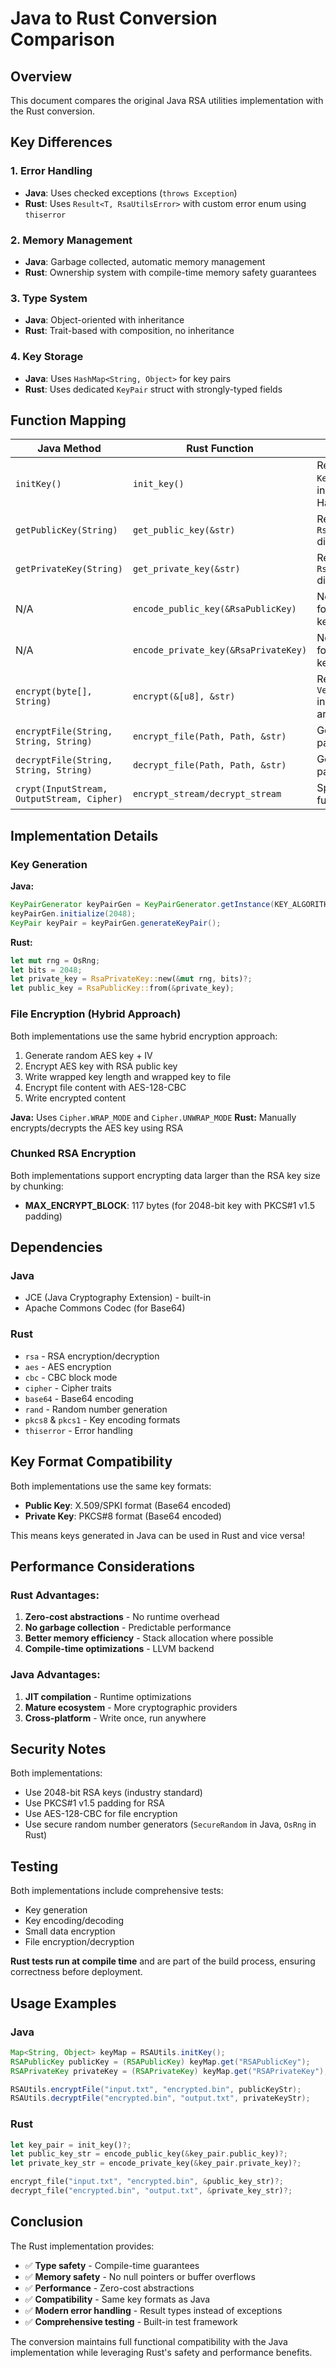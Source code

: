 # Java to Rust Conversion Comparison

## Overview
This document compares the original Java RSA utilities implementation with the Rust conversion.

## Key Differences

### 1. **Error Handling**
- **Java**: Uses checked exceptions (`throws Exception`)
- **Rust**: Uses `Result<T, RsaUtilsError>` with custom error enum using `thiserror`

### 2. **Memory Management**
- **Java**: Garbage collected, automatic memory management
- **Rust**: Ownership system with compile-time memory safety guarantees

### 3. **Type System**
- **Java**: Object-oriented with inheritance
- **Rust**: Trait-based with composition, no inheritance

### 4. **Key Storage**
- **Java**: Uses `HashMap<String, Object>` for key pairs
- **Rust**: Uses dedicated `KeyPair` struct with strongly-typed fields

## Function Mapping

| Java Method | Rust Function | Notes |
|------------|---------------|-------|
| `initKey()` | `init_key()` | Returns `KeyPair` struct instead of HashMap |
| `getPublicKey(String)` | `get_public_key(&str)` | Returns `RsaPublicKey` directly |
| `getPrivateKey(String)` | `get_private_key(&str)` | Returns `RsaPrivateKey` directly |
| N/A | `encode_public_key(&RsaPublicKey)` | New function for encoding keys |
| N/A | `encode_private_key(&RsaPrivateKey)` | New function for encoding keys |
| `encrypt(byte[], String)` | `encrypt(&[u8], &str)` | Returns `Vec<u8>` instead of array |
| `encryptFile(String, String, String)` | `encrypt_file(Path, Path, &str)` | Generic over path types |
| `decryptFile(String, String, String)` | `decrypt_file(Path, Path, &str)` | Generic over path types |
| `crypt(InputStream, OutputStream, Cipher)` | `encrypt_stream/decrypt_stream` | Split into two functions |

## Implementation Details

### Key Generation
**Java:**
```java
KeyPairGenerator keyPairGen = KeyPairGenerator.getInstance(KEY_ALGORITHM);
keyPairGen.initialize(2048);
KeyPair keyPair = keyPairGen.generateKeyPair();
```

**Rust:**
```rust
let mut rng = OsRng;
let bits = 2048;
let private_key = RsaPrivateKey::new(&mut rng, bits)?;
let public_key = RsaPublicKey::from(&private_key);
```

### File Encryption (Hybrid Approach)
Both implementations use the same hybrid encryption approach:
1. Generate random AES key + IV
2. Encrypt AES key with RSA public key
3. Write wrapped key length and wrapped key to file
4. Encrypt file content with AES-128-CBC
5. Write encrypted content

**Java:** Uses `Cipher.WRAP_MODE` and `Cipher.UNWRAP_MODE`
**Rust:** Manually encrypts/decrypts the AES key using RSA

### Chunked RSA Encryption
Both implementations support encrypting data larger than the RSA key size by chunking:
- **MAX_ENCRYPT_BLOCK**: 117 bytes (for 2048-bit key with PKCS#1 v1.5 padding)

## Dependencies

### Java
- JCE (Java Cryptography Extension) - built-in
- Apache Commons Codec (for Base64)

### Rust
- `rsa` - RSA encryption/decryption
- `aes` - AES encryption
- `cbc` - CBC block mode
- `cipher` - Cipher traits
- `base64` - Base64 encoding
- `rand` - Random number generation
- `pkcs8` & `pkcs1` - Key encoding formats
- `thiserror` - Error handling

## Key Format Compatibility

Both implementations use the same key formats:
- **Public Key**: X.509/SPKI format (Base64 encoded)
- **Private Key**: PKCS#8 format (Base64 encoded)

This means keys generated in Java can be used in Rust and vice versa!

## Performance Considerations

### Rust Advantages:
1. **Zero-cost abstractions** - No runtime overhead
2. **No garbage collection** - Predictable performance
3. **Better memory efficiency** - Stack allocation where possible
4. **Compile-time optimizations** - LLVM backend

### Java Advantages:
1. **JIT compilation** - Runtime optimizations
2. **Mature ecosystem** - More cryptographic providers
3. **Cross-platform** - Write once, run anywhere

## Security Notes

Both implementations:
- Use 2048-bit RSA keys (industry standard)
- Use PKCS#1 v1.5 padding for RSA
- Use AES-128-CBC for file encryption
- Use secure random number generators (`SecureRandom` in Java, `OsRng` in Rust)

## Testing

Both implementations include comprehensive tests:
- Key generation
- Key encoding/decoding
- Small data encryption
- File encryption/decryption

**Rust tests run at compile time** and are part of the build process, ensuring correctness before deployment.

## Usage Examples

### Java
```java
Map<String, Object> keyMap = RSAUtils.initKey();
RSAPublicKey publicKey = (RSAPublicKey) keyMap.get("RSAPublicKey");
RSAPrivateKey privateKey = (RSAPrivateKey) keyMap.get("RSAPrivateKey");

RSAUtils.encryptFile("input.txt", "encrypted.bin", publicKeyStr);
RSAUtils.decryptFile("encrypted.bin", "output.txt", privateKeyStr);
```

### Rust
```rust
let key_pair = init_key()?;
let public_key_str = encode_public_key(&key_pair.public_key)?;
let private_key_str = encode_private_key(&key_pair.private_key)?;

encrypt_file("input.txt", "encrypted.bin", &public_key_str)?;
decrypt_file("encrypted.bin", "output.txt", &private_key_str)?;
```

## Conclusion

The Rust implementation provides:
- ✅ **Type safety** - Compile-time guarantees
- ✅ **Memory safety** - No null pointers or buffer overflows
- ✅ **Performance** - Zero-cost abstractions
- ✅ **Compatibility** - Same key formats as Java
- ✅ **Modern error handling** - Result types instead of exceptions
- ✅ **Comprehensive testing** - Built-in test framework

The conversion maintains full functional compatibility with the Java implementation while leveraging Rust's safety and performance benefits.
